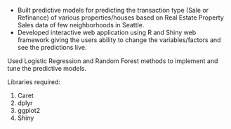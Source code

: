 - Built predictive models for predicting the transaction type (Sale or Refinance) of various properties/houses based on Real Estate Property Sales data of few  neighborhoods in Seattle. 
- Developed interactive web application using R and Shiny web framework giving the users ability to change the variables/factors and see the predictions live.

Used Logistic Regression and Random Forest methods to implement and tune the predictive models.


Libraries required:
1. Caret
2. dplyr 
3. ggplot2
4. Shiny
